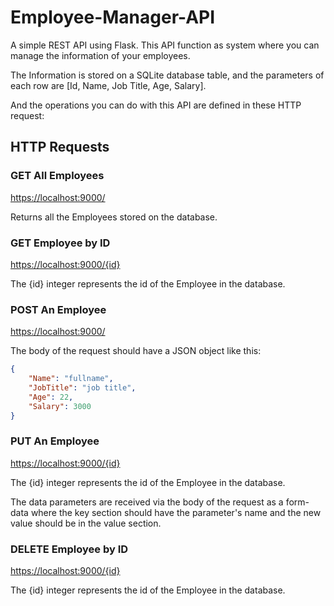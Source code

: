 # Employee-Manager-API

A simple REST API using Flask.
This API function as system where you can manage the information of your employees.

The Information is stored on a SQLite database table, and the parameters of each row are [Id, Name, Job Title, Age, Salary].

And the operations you can do with this API are defined in these HTTP request:

## HTTP Requests

### GET All Employees

<https://localhost:9000/>

Returns all the Employees stored on the database.

### GET Employee by ID

<https://localhost:9000/{id}>

The {id} integer represents the id of the Employee in the database.

### POST An Employee

<https://localhost:9000/>

The body of the request should have a JSON object like this:

```JSON
{
    "Name": "fullname",
    "JobTitle": "job title",
    "Age": 22,
    "Salary": 3000 
}
```

### PUT An Employee

<https://localhost:9000/{id}>

The {id} integer represents the id of the Employee in the database.

The data parameters are received via the body of the request as a form-data where the key section should have the parameter's name and the new value should be in the value section.

### DELETE Employee by ID

<https://localhost:9000/{id}>

The {id} integer represents the id of the Employee in the database.
